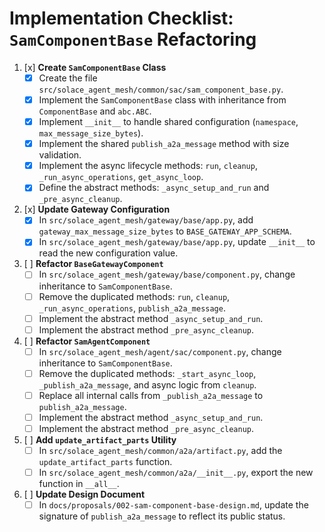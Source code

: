 # Implementation Checklist: `SamComponentBase` Refactoring

1.  [x] **Create `SamComponentBase` Class**
    -   [x] Create the file `src/solace_agent_mesh/common/sac/sam_component_base.py`.
    -   [x] Implement the `SamComponentBase` class with inheritance from `ComponentBase` and `abc.ABC`.
    -   [x] Implement `__init__` to handle shared configuration (`namespace`, `max_message_size_bytes`).
    -   [x] Implement the shared `publish_a2a_message` method with size validation.
    -   [x] Implement the async lifecycle methods: `run`, `cleanup`, `_run_async_operations`, `get_async_loop`.
    -   [x] Define the abstract methods: `_async_setup_and_run` and `_pre_async_cleanup`.

2.  [x] **Update Gateway Configuration**
    -   [x] In `src/solace_agent_mesh/gateway/base/app.py`, add `gateway_max_message_size_bytes` to `BASE_GATEWAY_APP_SCHEMA`.
    -   [x] In `src/solace_agent_mesh/gateway/base/app.py`, update `__init__` to read the new configuration value.

3.  [ ] **Refactor `BaseGatewayComponent`**
    -   [ ] In `src/solace_agent_mesh/gateway/base/component.py`, change inheritance to `SamComponentBase`.
    -   [ ] Remove the duplicated methods: `run`, `cleanup`, `_run_async_operations`, `publish_a2a_message`.
    -   [ ] Implement the abstract method `_async_setup_and_run`.
    -   [ ] Implement the abstract method `_pre_async_cleanup`.

4.  [ ] **Refactor `SamAgentComponent`**
    -   [ ] In `src/solace_agent_mesh/agent/sac/component.py`, change inheritance to `SamComponentBase`.
    -   [ ] Remove the duplicated methods: `_start_async_loop`, `_publish_a2a_message`, and async logic from `cleanup`.
    -   [ ] Replace all internal calls from `_publish_a2a_message` to `publish_a2a_message`.
    -   [ ] Implement the abstract method `_async_setup_and_run`.
    -   [ ] Implement the abstract method `_pre_async_cleanup`.

5.  [ ] **Add `update_artifact_parts` Utility**
    -   [ ] In `src/solace_agent_mesh/common/a2a/artifact.py`, add the `update_artifact_parts` function.
    -   [ ] In `src/solace_agent_mesh/common/a2a/__init__.py`, export the new function in `__all__`.

6.  [ ] **Update Design Document**
    -   [ ] In `docs/proposals/002-sam-component-base-design.md`, update the signature of `publish_a2a_message` to reflect its public status.
